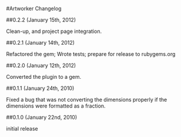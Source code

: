#Artworker Changelog

##0.2.2 (January 15th, 2012)

Clean-up, and project page integration.

##0.2.1 (January 14th, 2012)

Refactored the gem; Wrote tests; prepare for release to rubygems.org

##0.2.0 (January 12th, 2012)

Converted the plugin to a gem.

##0.1.1 (January 24th, 2010)

Fixed a bug that was not converting the dimensions properly if the dimensions were formatted as a fraction.

##0.1.0 (January 22nd, 2010)

initial release
